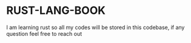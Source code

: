 # RUST-LANG-BOOK
I am learning rust so all my codes will be stored in this codebase, if any question feel free to reach out
